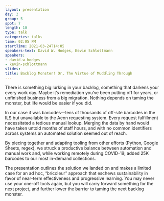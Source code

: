 ```yaml
---
layout: presentation
day: 3
group: 5
spot: 7
length: 10
type: talk
categories: talks
time: 02:05 PM
startTime: 2021-03-24T14:05
speakers-text: David W. Hodges, Kevin Schlottmann
speakers:
- david-w-hodges
- kevin-schlottmann
slides: 
title: Backlog Monster! Or, The Virtue of Muddling Through
---
```

<p>There is something big lurking in your backlog, something that darkens your every work day. Maybe it’s remediation you’ve been putting off for years, or unfinished business from a big migration. Nothing depends on taming the monster, but life would be easier if you did. </p><p></p><p>In our case it was barcodes—tens of thousands of off-site barcodes in the ILS but unavailable to the Aeon requesting system. Every request fulfillment necessitated a tedious manual lookup. Merging the data by hand would have taken untold months of staff hours, and with no common identifiers across systems an automated solution seemed out of reach.</p><p></p><p>By piecing together and adapting tooling from other efforts (Python, Google Sheets, regex), we struck a productive balance between automation and manual work and, while working remotely during COVID-19, added 25K barcodes to our most in-demand collections. </p><p></p><p>The presentation outlines the solution we landed on and makes a limited case for an ad hoc, “bricoleur” approach that eschews sustainability in favor of near-term effectiveness and progressive learning. You may never use your one-off tools again, but you will carry forward something for the next project, and further lower the barrier to taming the next backlog monster.</p>